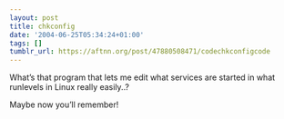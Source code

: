 ```yaml
---
layout: post
title: chkconfig
date: '2004-06-25T05:34:24+01:00'
tags: []
tumblr_url: https://aftnn.org/post/47880508471/codechkconfigcode
---
```

<p>What&rsquo;s that program that lets me edit what services are started in what runlevels in Linux really easily..?</p>

<p>Maybe now you&rsquo;ll remember!</p>
